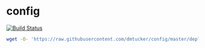 # config

[![Build Status](https://img.shields.io/travis/dmtucker/config.svg)](https://travis-ci.org/dmtucker/config)

``` sh
wget -O- 'https://raw.githubusercontent.com/dmtucker/config/master/deploy.bash' | bash
```
